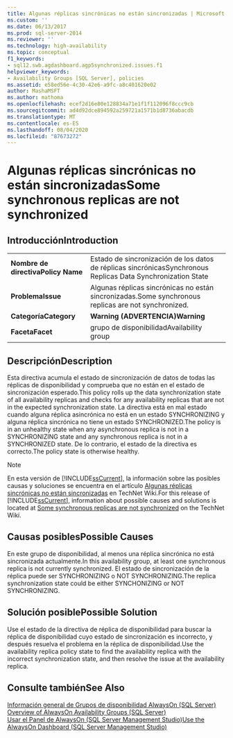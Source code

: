 ```yaml
---
title: Algunas réplicas sincrónicas no están sincronizadas | Microsoft Docs
ms.custom: ''
ms.date: 06/13/2017
ms.prod: sql-server-2014
ms.reviewer: ''
ms.technology: high-availability
ms.topic: conceptual
f1_keywords:
- sql12.swb.agdashboard.agp5synchronized.issues.f1
helpviewer_keywords:
- Availability Groups [SQL Server], policies
ms.assetid: e58ed56e-4c30-42e6-a9fc-a8c401620e02
author: MashaMSFT
ms.author: mathoma
ms.openlocfilehash: ecef2d16e80e128834a71e1f1f112096f8ccc9cb
ms.sourcegitcommit: ad4d92dce894592a259721a1571b1d8736abacdb
ms.translationtype: MT
ms.contentlocale: es-ES
ms.lasthandoff: 08/04/2020
ms.locfileid: "87673272"
---
```

# <a name="some-synchronous-replicas-are-not-synchronized"></a><span data-ttu-id="c9423-102">Algunas réplicas sincrónicas no están sincronizadas</span><span class="sxs-lookup"><span data-stu-id="c9423-102">Some synchronous replicas are not synchronized</span></span>
    
## <a name="introduction"></a><span data-ttu-id="c9423-103">Introducción</span><span class="sxs-lookup"><span data-stu-id="c9423-103">Introduction</span></span>  
  
|||  
|-|-|  
|<span data-ttu-id="c9423-104">**Nombre de directiva**</span><span class="sxs-lookup"><span data-stu-id="c9423-104">**Policy Name**</span></span>|<span data-ttu-id="c9423-105">Estado de sincronización de los datos de réplicas sincrónicas</span><span class="sxs-lookup"><span data-stu-id="c9423-105">Synchronous Replicas Data Synchronization State</span></span>|  
|<span data-ttu-id="c9423-106">**Problema**</span><span class="sxs-lookup"><span data-stu-id="c9423-106">**Issue**</span></span>|<span data-ttu-id="c9423-107">Algunas réplicas sincrónicas no están sincronizadas.</span><span class="sxs-lookup"><span data-stu-id="c9423-107">Some synchronous replicas are not synchronized.</span></span>|  
|<span data-ttu-id="c9423-108">**Categoría**</span><span class="sxs-lookup"><span data-stu-id="c9423-108">**Category**</span></span>|<span data-ttu-id="c9423-109">**Warning (ADVERTENCIA)**</span><span class="sxs-lookup"><span data-stu-id="c9423-109">**Warning**</span></span>|  
|<span data-ttu-id="c9423-110">**Faceta**</span><span class="sxs-lookup"><span data-stu-id="c9423-110">**Facet**</span></span>|<span data-ttu-id="c9423-111">grupo de disponibilidad</span><span class="sxs-lookup"><span data-stu-id="c9423-111">Availability group</span></span>|  
  
## <a name="description"></a><span data-ttu-id="c9423-112">Descripción</span><span class="sxs-lookup"><span data-stu-id="c9423-112">Description</span></span>  
 <span data-ttu-id="c9423-113">Esta directiva acumula el estado de sincronización de datos de todas las réplicas de disponibilidad y comprueba que no están en el estado de sincronización esperado.</span><span class="sxs-lookup"><span data-stu-id="c9423-113">This policy rolls up the data synchronization state of all availability replicas and checks for any availability replicas that are not in the expected synchronization state.</span></span> <span data-ttu-id="c9423-114">La directiva está en mal estado cuando alguna réplica asincrónica no está en un estado SYNCHRONIZING y alguna réplica sincrónica no tiene un estado SYNCHRONIZED.</span><span class="sxs-lookup"><span data-stu-id="c9423-114">The policy is in an unhealthy state when any asynchronous replica is not in a SYNCHRONIZING state and any synchronous replica is not in a SYNCHRONIZED state.</span></span> <span data-ttu-id="c9423-115">De lo contrario, el estado de la directiva es correcto.</span><span class="sxs-lookup"><span data-stu-id="c9423-115">The policy state is otherwise healthy.</span></span>  
  
> [!NOTE]  
>  <span data-ttu-id="c9423-116">En esta versión de [!INCLUDE[ssCurrent](../../../includes/sscurrent-md.md)], la información sobre las posibles causas y soluciones se encuentra en el artículo [Algunas réplicas sincrónicas no están sincronizadas](https://go.microsoft.com/fwlink/p/?LinkId=220853) en TechNet Wiki.</span><span class="sxs-lookup"><span data-stu-id="c9423-116">For this release of [!INCLUDE[ssCurrent](../../../includes/sscurrent-md.md)], information about possible causes and solutions is located at [Some synchronous replicas are not synchronized](https://go.microsoft.com/fwlink/p/?LinkId=220853) on the TechNet Wiki.</span></span>  
  
## <a name="possible-causes"></a><span data-ttu-id="c9423-117">Causas posibles</span><span class="sxs-lookup"><span data-stu-id="c9423-117">Possible Causes</span></span>  
 <span data-ttu-id="c9423-118">En este grupo de disponibilidad, al menos una réplica sincrónica no está sincronizada actualmente.</span><span class="sxs-lookup"><span data-stu-id="c9423-118">In this availability group, at least one synchronous replica is not currently synchronized.</span></span> <span data-ttu-id="c9423-119">El estado de sincronización de la réplica puede ser SYNCHRONIZING o NOT SYNCHRONIZING.</span><span class="sxs-lookup"><span data-stu-id="c9423-119">The replica synchronization state could be either SYNCHONIZING or NOT SYNCHRONIZING.</span></span>  
  
## <a name="possible-solution"></a><span data-ttu-id="c9423-120">Solución posible</span><span class="sxs-lookup"><span data-stu-id="c9423-120">Possible Solution</span></span>  
 <span data-ttu-id="c9423-121">Use el estado de la directiva de réplica de disponibilidad para buscar la réplica de disponibilidad cuyo estado de sincronización es incorrecto, y después resuelva el problema en la réplica de disponibilidad.</span><span class="sxs-lookup"><span data-stu-id="c9423-121">Use the availability replica policy state to find the availability replica with the incorrect synchronization state, and then resolve the issue at the availability replica.</span></span>  
  
## <a name="see-also"></a><span data-ttu-id="c9423-122">Consulte también</span><span class="sxs-lookup"><span data-stu-id="c9423-122">See Also</span></span>  
 <span data-ttu-id="c9423-123">[Información general de Grupos de disponibilidad AlwaysOn &#40;SQL Server&#41;](overview-of-always-on-availability-groups-sql-server.md) </span><span class="sxs-lookup"><span data-stu-id="c9423-123">[Overview of AlwaysOn Availability Groups &#40;SQL Server&#41;](overview-of-always-on-availability-groups-sql-server.md) </span></span>  
 [<span data-ttu-id="c9423-124">Usar el Panel de AlwaysOn &#40;SQL Server Management Studio&#41;</span><span class="sxs-lookup"><span data-stu-id="c9423-124">Use the AlwaysOn Dashboard &#40;SQL Server Management Studio&#41;</span></span>](use-the-always-on-dashboard-sql-server-management-studio.md)  
  
  
